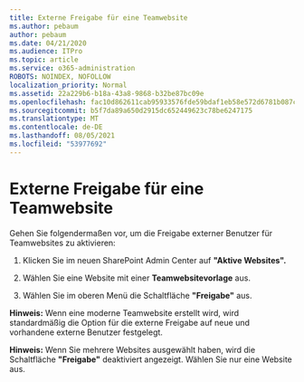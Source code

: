 ```yaml
---
title: Externe Freigabe für eine Teamwebsite
ms.author: pebaum
author: pebaum
ms.date: 04/21/2020
ms.audience: ITPro
ms.topic: article
ms.service: o365-administration
ROBOTS: NOINDEX, NOFOLLOW
localization_priority: Normal
ms.assetid: 22a229b6-b18a-43a8-9868-b32be87bc09e
ms.openlocfilehash: fac10d862611cab95933576fde59bdaf1eb58e572d6781b087c48d2c332e205d
ms.sourcegitcommit: b5f7da89a650d2915dc652449623c78be6247175
ms.translationtype: MT
ms.contentlocale: de-DE
ms.lasthandoff: 08/05/2021
ms.locfileid: "53977692"
---
```

# <a name="external-sharing-with-a-team-site"></a>Externe Freigabe für eine Teamwebsite

Gehen Sie folgendermaßen vor, um die Freigabe externer Benutzer für Teamwebsites zu aktivieren: 
  
1. Klicken Sie im neuen SharePoint Admin Center auf **"Aktive Websites".**
  
2. Wählen Sie eine Website mit einer **Teamwebsitevorlage** aus. 
  
3. Wählen Sie im oberen Menü die Schaltfläche **"Freigabe"** aus. 
  
 **Hinweis:** Wenn eine moderne Teamwebsite erstellt wird, wird standardmäßig die Option für die externe Freigabe auf neue und vorhandene externe Benutzer festgelegt. 
  
 **Hinweis:** Wenn Sie mehrere Websites ausgewählt haben, wird die Schaltfläche **"Freigabe"** deaktiviert angezeigt. Wählen Sie nur eine Website aus. 
  

